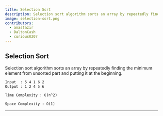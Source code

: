 ```yaml
---
title: Selection Sort
description: Selection sort algorithm sorts an array by repeatedly finding the minimum element from unsorted part and putting it at the beginning.
image: selection-sort.png
contributors:
  - anastazir
  - DaltonCash
  - curious0207
---
```


## Selection Sort

Selection sort algorithm sorts an array by repeatedly finding the minimum element from unsorted part and putting it at the beginning.

```txt
Input  : 5 4 1 6 2
Output : 1 2 4 5 6
```

```txt
Time Complexity : O(n^2)
```

```txt
Space Complexity : O(1)
```

---

